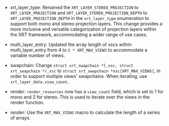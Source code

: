 - xrt_layer_type: Renamed the `XRT_LAYER_STEREO_PROJECTION` to `XRT_LAYER_PROJECTION` and `XRT_LAYER_STEREO_PROJECTION_DEPTH` to `XRT_LAYER_PROJECTION_DEPTH` in the `xrt_layer_type` enumeration to support both mono and stereo projection layers. This change provides a more inclusive and versatile categorization of projection layers within the XRT framework, accommodating a wider range of use cases.

- multi_layer_entry: Updated the array length of xscs within multi_layer_entry from 4 to `2 * XRT_MAX_VIEWS` to accommodate a variable number of views.

- swapchain: Change `struct xrt_swapchain *l_xsc, struct xrt_swapchain *r_xsc` to `struct xrt_swapchain *xsc[XRT_MAX_VIEWS]`, in order to support multiple views' swapchains. When iterating, use `xrt_layer_data.view_count`.

- render: `render_resources` now has a `view_count` field, which is set to 1 for mono and 2 for stereo. This is used to iterate over the views in the render function.

- render: Use the `XRT_MAX_VIEWS` macro to calculate the length of a series of arrays.
